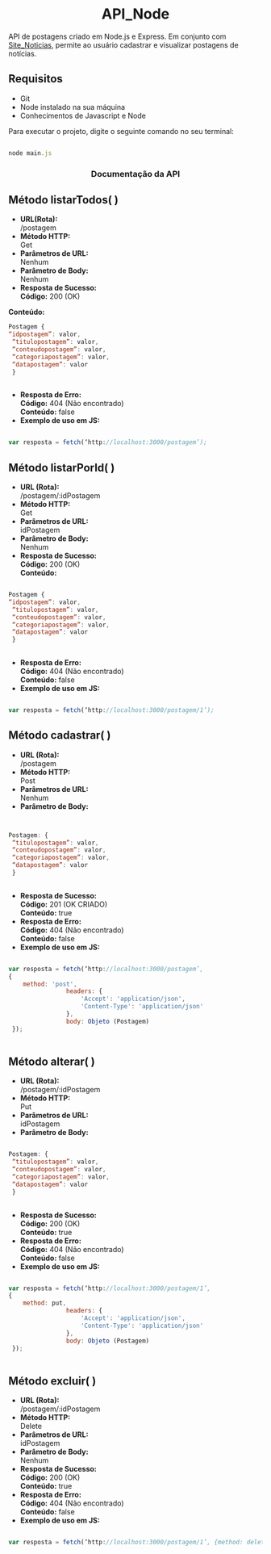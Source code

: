 <h1 align="center">
   API_Node
</h1>   

API de postagens criado em Node.js e Express. Em conjunto com <a href="https://github.com/Gilvan-R-A/Site_Noticias">Site_Noticias</a>, permite ao usuário cadastrar e visualizar postagens de notícias.   

## Requisitos   

- Git   
- Node instalado na sua máquina   
- Conhecimentos de Javascript e Node   

Para executar o projeto, digite o seguinte comando no seu terminal:   

``` javascript

node main.js   

```
  
<h3 align="center">
   Documentação da API
</h3>

  
## Método listarTodos( )


- **URL(Rota):**   
/postagem   
- **Método HTTP:**   
Get   
- **Parâmetros de URL:**   
Nenhum   
- **Parâmetro de Body:**   
Nenhum   
- **Resposta de Sucesso:**   
**Código:** 200 (OK)   

**Conteúdo:**   
```javascript
Postagem { 
“idpostagem”: valor,
 “titulopostagem”: valor,
 “conteudopostagem”: valor,
 “categoriapostagem”: valor,
 “datapostagem”: valor
 }   
 
 ```
- **Resposta de Erro:**   
**Código:** 404 (Não encontrado)   
**Conteúdo:** false
- **Exemplo de uso em JS:**   
```javascript   

var resposta = fetch(‘http://localhost:3000/postagem’);   

```   

## Método listarPorId( )   



- **URL (Rota):**   
/postagem/:idPostagem   
- **Método HTTP:**   
Get
- **Parâmetros de URL:**   
idPostagem   
- **Parâmetro de Body:**   
Nenhum   
- **Resposta de Sucesso:**   
**Código:** 200 (OK)   
**Conteúdo:**   
```javascript   

Postagem { 
“idpostagem”: valor,
 “titulopostagem”: valor,
 “conteudopostagem”: valor,
 “categoriapostagem”: valor,
 “datapostagem”: valor
 }   
 
 ```   
 
- **Resposta de Erro:**   
**Código:** 404 (Não encontrado)   
**Conteúdo:** false   
- **Exemplo de uso em JS:**   
```javascript   

var resposta = fetch(‘http://localhost:3000/postagem/1’);   

```   
 
## Método cadastrar( )


- **URL (Rota):**   
/postagem   
- **Método HTTP:**   
Post   
- **Parâmetros de URL:**   
Nenhum   
- **Parâmetro de Body:**   
```javascript   


Postagem: { 
 “titulopostagem”: valor,
 “conteudopostagem”: valor,
 “categoriapostagem”: valor,
 “datapostagem”: valor
 }   
 
 ```

- **Resposta de Sucesso:**   
**Código:** 201 (OK CRIADO)   
**Conteúdo:** true   
- **Resposta de Erro:**   
**Código:** 404 (Não encontrado)   
**Conteúdo:** false   
- **Exemplo de uso em JS:**   
```javascript   

var resposta = fetch(‘http://localhost:3000/postagem’, 
{
    method: 'post',
                headers: {
                    'Accept': 'application/json',
                    'Content-Type': 'application/json'
                },
                body: Objeto (Postagem)
 });   
   
   ```   
    
## Método alterar( )   


- **URL (Rota):**   
/postagem/:idPostagem   
- **Método HTTP:**   
Put   
- **Parâmetros de URL:**   
idPostagem   
- **Parâmetro de Body:**   
```javascript   

Postagem: { 
 “titulopostagem”: valor,
 “conteudopostagem”: valor,
 “categoriapostagem”: valor,
 “datapostagem”: valor
 }   
 
 ```   
 
- **Resposta de Sucesso:**   
**Código:** 200 (OK)   
**Conteúdo:** true   
- **Resposta de Erro:**   
**Código:** 404 (Não encontrado)   
**Conteúdo:** false   
- **Exemplo de uso em JS:**   
```javascript   

var resposta = fetch(‘http://localhost:3000/postagem/1’, 
{
    method: put,
                headers: {
                    'Accept': 'application/json',
                    'Content-Type': 'application/json'
                },
                body: Objeto (Postagem)
 });   
           
```   

            
## Método excluir( )   


- **URL (Rota):**   
/postagem/:idPostagem   
- **Método HTTP:**   
Delete   
- **Parâmetros de URL:**   
idPostagem   
- **Parâmetro de Body:**   
Nenhum   
- **Resposta de Sucesso:**   
**Código:** 200 (OK)   
**Conteúdo:** true   
- **Resposta de Erro:**   
**Código:** 404 (Não encontrado)   
**Conteúdo:** false   
- **Exemplo de uso em JS:**   
```javascript   

var resposta = fetch(‘http://localhost:3000/postagem/1’, {method: delete});   

```   
